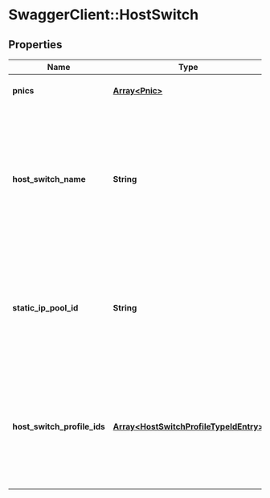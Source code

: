 # SwaggerClient::HostSwitch

## Properties
Name | Type | Description | Notes
------------ | ------------- | ------------- | -------------
**pnics** | [**Array&lt;Pnic&gt;**](Pnic.md) | Physical NICs connected to the host switch | [optional] 
**host_switch_name** | **String** | If this name is unset or empty then the default host switch name will be used. The name must be unique among all host switches specified in a given Transport Node; unset name, empty name and the default host switch name are considered the same in terms of uniqueness. | [optional] [default to &#39;nsxDefaultHostSwitch&#39;]
**static_ip_pool_id** | **String** | ID of configured Static IP Pool. If specified allocate IP for Endpoints from Pool. Else assume IP will be assigned for Endpoints from DHCP. This field is deprecated, use ip_assignment_spec field instead. | [optional] 
**host_switch_profile_ids** | [**Array&lt;HostSwitchProfileTypeIdEntry&gt;**](HostSwitchProfileTypeIdEntry.md) | HostSwitch profiles bound to this HostSwitch. If a profile ID is not provided for any HostSwitchProfileType that is supported by the Transport Node, the corresponding default profile will be bound to the HostSwitch. | [optional] 


